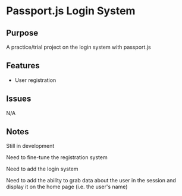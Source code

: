 # Passport.js Login System
## Purpose
A practice/trial project on the login system with passport.js

## Features
 - User registration

## Issues
N/A

## Notes
Still in development

Need to fine-tune the registration system

Need to add the login system

Need to add the ability to grab data about the user in the session and display it on the home page (i.e. the user's name)
